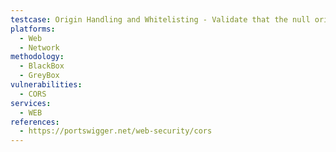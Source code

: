 ```yaml
---
testcase: Origin Handling and Whitelisting - Validate that the null origin (Origin; null) is not whitelisted unless purposely needed, as this can be abused via sandboxed frames or file URIs. Web (HTTP/HTTPS) service
platforms: 
  - Web
  - Network
methodology: 
  - BlackBox
  - GreyBox
vulnerabilities:
  - CORS
services:
  - WEB
references:
  - https://portswigger.net/web-security/cors
---
```

